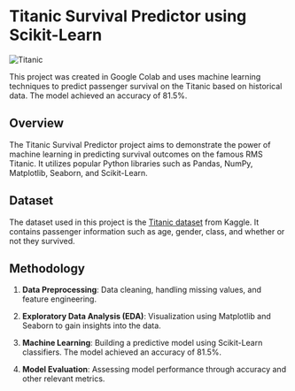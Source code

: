 # Titanic Survival Predictor using Scikit-Learn

![Titanic](https://upload.wikimedia.org/wikipedia/commons/thumb/6/6e/St%C3%B6wer_Titanic.jpg/800px-St%C3%B6wer_Titanic.jpg)

This project was created in Google Colab and uses machine learning techniques to predict passenger survival on the Titanic based on historical data. The model achieved an accuracy of 81.5%.

## Overview

The Titanic Survival Predictor project aims to demonstrate the power of machine learning in predicting survival outcomes on the famous RMS Titanic. It utilizes popular Python libraries such as Pandas, NumPy, Matplotlib, Seaborn, and Scikit-Learn.

## Dataset

The dataset used in this project is the [Titanic dataset](https://www.kaggle.com/c/titanic) from Kaggle. It contains passenger information such as age, gender, class, and whether or not they survived.

## Methodology

1. **Data Preprocessing**: Data cleaning, handling missing values, and feature engineering.

2. **Exploratory Data Analysis (EDA)**: Visualization using Matplotlib and Seaborn to gain insights into the data.

3. **Machine Learning**: Building a predictive model using Scikit-Learn classifiers. The model achieved an accuracy of 81.5%.

4. **Model Evaluation**: Assessing model performance through accuracy and other relevant metrics.
